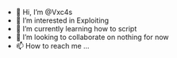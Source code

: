 - 👋 Hi, I’m @Vxc4s
- 👀 I’m interested in Exploiting
- 🌱 I’m currently learning how to script
- 💞️ I’m looking to collaborate on nothing for now
- 📫 How to reach me ...

<!---
Vxc4s/Vxc4s is a ✨ special ✨ repository because its `README.md` (this file) appears on your GitHub profile.
You can click the Preview link to take a look at your changes.
--->
